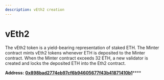 ```yaml
---
description: vEth2 creation
---
```


# vEth2

The vEth2 token is a yield-bearing representation of staked ETH. The Minter contract mints vEth2 tokens whenever ETH is deposited to the Minter contract. When the Minter contract exceeds 32 ETH, a new validator is created and locks the deposited ETH into the Eth2 contract.

**Address:** [**0x898bad2774eb97cf6b94605677f43b41871410b1**](https://etherscan.io/token/0x898bad2774eb97cf6b94605677f43b41871410b1)\*\*\*\*

